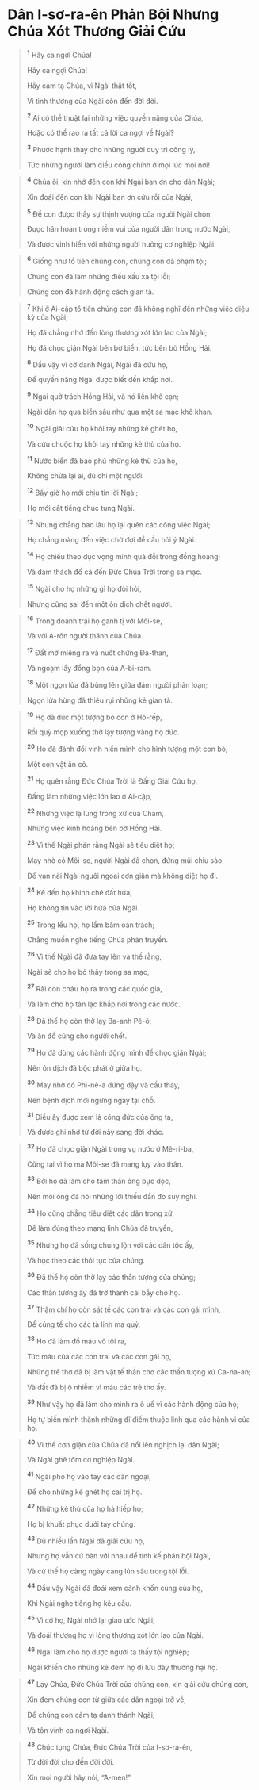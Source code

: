 # Dân I-sơ-ra-ên Phản Bội Nhưng Chúa Xót Thương Giải Cứu

> <sup><b>1</b></sup> Hãy ca ngợi Chúa!
> 
> Hãy ca ngợi Chúa!
> 
> Hãy cảm tạ Chúa, vì Ngài thật tốt,
> 
> Vì tình thương của Ngài còn đến đời đời.
> 
> <sup><b>2</b></sup> Ai có thể thuật lại những việc quyền năng của Chúa,
> 
> Hoặc có thể rao ra tất cả lời ca ngợi về Ngài?
> 
> <sup><b>3</b></sup> Phước hạnh thay cho những người duy trì công lý,
> 
> Tức những người làm điều công chính ở mọi lúc mọi nơi!
>


> <sup><b>4</b></sup> Chúa ôi, xin nhớ đến con khi Ngài ban ơn cho dân Ngài;
> 
> Xin đoái đến con khi Ngài ban ơn cứu rỗi của Ngài,
> 
> <sup><b>5</b></sup> Ðể con được thấy sự thịnh vượng của người Ngài chọn,
> 
> Ðược hân hoan trong niềm vui của người dân trong nước Ngài,
> 
> Và được vinh hiển với những người hưởng cơ nghiệp Ngài.
>


> <sup><b>6</b></sup> Giống như tổ tiên chúng con, chúng con đã phạm tội;
> 
> Chúng con đã làm những điều xấu xa tội lỗi;
> 
> Chúng con đã hành động cách gian tà.
>


> <sup><b>7</b></sup> Khi ở Ai-cập tổ tiên chúng con đã không nghĩ đến những việc diệu kỳ của Ngài;
> 
> Họ đã chẳng nhớ đến lòng thương xót lớn lao của Ngài;
> 
> Họ đã chọc giận Ngài bên bờ biển, tức bên bờ Hồng Hải.
> 
> <sup><b>8</b></sup> Dầu vậy vì cớ danh Ngài, Ngài đã cứu họ,
> 
> Ðể quyền năng Ngài được biết đến khắp nơi.
> 
> <sup><b>9</b></sup> Ngài quở trách Hồng Hải, và nó liền khô cạn;
> 
> Ngài dẫn họ qua biển sâu như qua một sa mạc khô khan.
> 
> <sup><b>10</b></sup> Ngài giải cứu họ khỏi tay những kẻ ghét họ,
> 
> Và cứu chuộc họ khỏi tay những kẻ thù của họ.
> 
> <sup><b>11</b></sup> Nước biển đã bao phủ những kẻ thù của họ,
> 
> Không chừa lại ai, dù chỉ một người.
> 
> <sup><b>12</b></sup> Bấy giờ họ mới chịu tin lời Ngài;
> 
> Họ mới cất tiếng chúc tụng Ngài.
>


> <sup><b>13</b></sup> Nhưng chẳng bao lâu họ lại quên các công việc Ngài;
> 
> Họ chẳng màng đến việc chờ đợi để cầu hỏi ý Ngài.
> 
> <sup><b>14</b></sup> Họ chiều theo dục vọng mình quá đỗi trong đồng hoang;
> 
> Và dám thách đố cả đến Ðức Chúa Trời trong sa mạc.
> 
> <sup><b>15</b></sup> Ngài cho họ những gì họ đòi hỏi,
> 
> Nhưng cũng sai đến một ôn dịch chết người.
>


> <sup><b>16</b></sup> Trong doanh trại họ ganh tị với Môi-se,
> 
> Và với A-rôn người thánh của Chúa.
> 
> <sup><b>17</b></sup> Ðất mở miệng ra và nuốt chửng Ða-than,
> 
> Và ngoạm lấy đồng bọn của A-bi-ram.
> 
> <sup><b>18</b></sup> Một ngọn lửa đã bùng lên giữa đám người phản loạn;
> 
> Ngọn lửa hừng đã thiêu rụi những kẻ gian tà.
>


> <sup><b>19</b></sup> Họ đã đúc một tượng bò con ở Hô-rếp,
> 
> Rồi quỳ mọp xuống thờ lạy tượng vàng họ đúc.
> 
> <sup><b>20</b></sup> Họ đã đánh đổi vinh hiển mình cho hình tượng một con bò,
> 
> Một con vật ăn cỏ.
> 
> <sup><b>21</b></sup> Họ quên rằng Ðức Chúa Trời là Ðấng Giải Cứu họ,
> 
> Ðấng làm những việc lớn lao ở Ai-cập,
> 
> <sup><b>22</b></sup> Những việc lạ lùng trong xứ của Cham,
> 
> Những việc kinh hoàng bên bờ Hồng Hải.
> 
> <sup><b>23</b></sup> Vì thế Ngài phán rằng Ngài sẽ tiêu diệt họ;
> 
> May nhờ có Môi-se, người Ngài đã chọn, đứng mũi chịu sào,
> 
> Ðể van nài Ngài nguôi ngoai cơn giận mà không diệt họ đi.
>


> <sup><b>24</b></sup> Kế đến họ khinh chê đất hứa;
> 
> Họ không tin vào lời hứa của Ngài.
> 
> <sup><b>25</b></sup> Trong lều họ, họ lầm bầm oán trách;
> 
> Chẳng muốn nghe tiếng Chúa phán truyền.
> 
> <sup><b>26</b></sup> Vì thế Ngài đã đưa tay lên và thề rằng,
> 
> Ngài sẽ cho họ bỏ thây trong sa mạc,
> 
> <sup><b>27</b></sup> Rải con cháu họ ra trong các quốc gia,
> 
> Và làm cho họ tản lạc khắp nơi trong các nước.
>


> <sup><b>28</b></sup> Ðã thế họ còn thờ lạy Ba-anh Pê-ô;
> 
> Và ăn đồ cúng cho người chết.
> 
> <sup><b>29</b></sup> Họ đã dùng các hành động mình để chọc giận Ngài;
> 
> Nên ôn dịch đã bộc phát ở giữa họ.
> 
> <sup><b>30</b></sup> May nhờ có Phi-nê-a đứng dậy và cầu thay,
> 
> Nên bệnh dịch mới ngừng ngay tại chỗ.
> 
> <sup><b>31</b></sup> Ðiều ấy được xem là công đức của ông ta,
> 
> Và được ghi nhớ từ đời này sang đời khác.
>


> <sup><b>32</b></sup> Họ đã chọc giận Ngài trong vụ nước ở Mê-ri-ba,
> 
> Cũng tại vì họ mà Môi-se đã mang lụy vào thân.
> 
> <sup><b>33</b></sup> Bởi họ đã làm cho tâm thần ông bực dọc,
> 
> Nên môi ông đã nói những lời thiếu đắn đo suy nghĩ.
> 
> <sup><b>34</b></sup> Họ cũng chẳng tiêu diệt các dân trong xứ,
> 
> Ðể làm đúng theo mạng lịnh Chúa đã truyền,
> 
> <sup><b>35</b></sup> Nhưng họ đã sống chung lộn với các dân tộc ấy,
> 
> Và học theo các thói tục của chúng.
> 
> <sup><b>36</b></sup> Ðã thế họ còn thờ lạy các thần tượng của chúng;
> 
> Các thần tượng ấy đã trở thành cái bẫy cho họ.
> 
> <sup><b>37</b></sup> Thậm chí họ còn sát tế các con trai và các con gái mình,
> 
> Ðể cúng tế cho các tà linh ma quỷ.
> 
> <sup><b>38</b></sup> Họ đã làm đổ máu vô tội ra,
> 
> Tức máu của các con trai và các con gái họ,
> 
> Những trẻ thơ đã bị làm vật tế thần cho các thần tượng xứ Ca-na-an;
> 
> Và đất đã bị ô nhiễm vì máu các trẻ thơ ấy.
> 
> <sup><b>39</b></sup> Như vậy họ đã làm cho mình ra ô uế vì các hành động của họ;
> 
> Họ tự biến mình thành những đĩ điếm thuộc linh qua các hành vi của họ.
>


> <sup><b>40</b></sup> Vì thế cơn giận của Chúa đã nổi lên nghịch lại dân Ngài;
> 
> Và Ngài ghê tởm cơ nghiệp Ngài.
> 
> <sup><b>41</b></sup> Ngài phó họ vào tay các dân ngoại,
> 
> Để cho những kẻ ghét họ cai trị họ.
> 
> <sup><b>42</b></sup> Những kẻ thù của họ hà hiếp họ;
> 
> Họ bị khuất phục dưới tay chúng.
> 
> <sup><b>43</b></sup> Dù nhiều lần Ngài đã giải cứu họ,
> 
> Nhưng họ vẫn cứ bàn với nhau để tính kế phản bội Ngài,
> 
> Và cứ thế họ càng ngày càng lún sâu trong tội lỗi.
> 
> <sup><b>44</b></sup> Dầu vậy Ngài đã đoái xem cảnh khốn cùng của họ,
> 
> Khi Ngài nghe tiếng họ kêu cầu.
> 
> <sup><b>45</b></sup> Vì cớ họ, Ngài nhớ lại giao ước Ngài;
> 
> Và đoái thương họ vì lòng thương xót lớn lao của Ngài.
> 
> <sup><b>46</b></sup> Ngài làm cho họ được người ta thấy tội nghiệp;
> 
> Ngài khiến cho những kẻ đem họ đi lưu đày thương hại họ.
>


> <sup><b>47</b></sup> Lạy Chúa, Ðức Chúa Trời của chúng con, xin giải cứu chúng con,
> 
> Xin đem chúng con từ giữa các dân ngoại trở về,
> 
> Ðể chúng con cảm tạ danh thánh Ngài,
> 
> Và tôn vinh ca ngợi Ngài.
>


> <sup><b>48</b></sup> Chúc tụng Chúa, Ðức Chúa Trời của I-sơ-ra-ên,
> 
> Từ đời đời cho đến đời đời.
> 
> Xin mọi người hãy nói, “A-men!”
>

